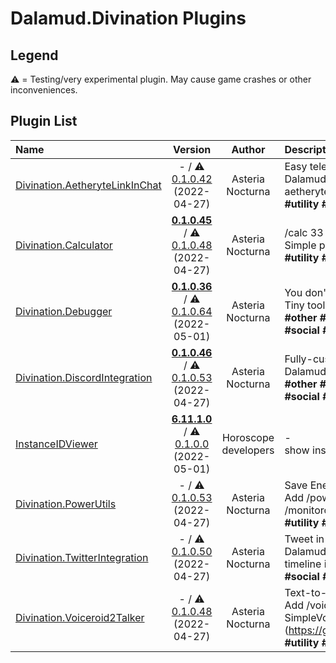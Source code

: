 # Dalamud.Divination Plugins

## Legend

⚠️ = Testing/very experimental plugin. May cause game crashes or other inconveniences.

## Plugin List

| Name | Version | Author | Description | Downloads |
|:-----|:-------:|:------:|:------------|----------:|
| [Divination.AetheryteLinkInChat](https://github.com/horoscope-dev/Dalamud.Divination.AetheryteLinkInChat) | - / ⚠️ [0.1.0.42](https://dl.horoscope.dev/testing/Divination.AetheryteLinkInChat) (2022-04-27) | Asteria Nocturna | Easy teleport for Mob Hunting<br>Dalamud Plugin to add a link to teleport to the nearest aetheryte. Teleporter plugin required!<br>**\#utility** **\#teleporter** | 689 |
| [Divination.Calculator](https://github.com/horoscope-dev/Dalamud.Divination.Calculator) | **[0.1.0.45](https://dl.horoscope.dev/stable/Divination.Calculator)** / ⚠️ [0.1.0.48](https://dl.horoscope.dev/testing/Divination.Calculator) (2022-04-27) | Asteria Nocturna | /calc 33 - 4<br>Simple plugin to just add /calc command.<br>**\#utility** **\#utility** | 107 |
| [Divination.Debugger](https://github.com/horoscope-dev/Dalamud.Divination.Debugger) | **[0.1.0.36](https://dl.horoscope.dev/stable/Divination.Debugger)** / ⚠️ [0.1.0.64](https://dl.horoscope.dev/testing/Divination.Debugger) (2022-05-01) | Asteria Nocturna | You don't need this unless you are developer.<br>Tiny tool to inspect game...<br>**\#other** **\#jobs** **\#ui** **\#minigames** **\#inventory** **\#sound** **\#social** **\#utility** **\#Development** **\#Debug** | 80 |
| [Divination.DiscordIntegration](https://github.com/horoscope-dev/Dalamud.Divination.DiscordIntegration) | **[0.1.0.46](https://dl.horoscope.dev/stable/Divination.DiscordIntegration)** / ⚠️ [0.1.0.53](https://dl.horoscope.dev/testing/Divination.DiscordIntegration) (2022-04-27) | Asteria Nocturna | Fully-customizable Rich Presence Plugin<br>Dalamud Plugin to support Rich Presence for FFXIV.<br>**\#other** **\#jobs** **\#ui** **\#minigames** **\#inventory** **\#sound** **\#social** **\#utility** **\#Discord** | 105 |
| [InstanceIDViewer](https://github.com/horoscope-dev/Dalamud.Divination.InstanceIDViewer) | **[6.11.1.0](https://dl.horoscope.dev/stable/Divination.InstanceIDViewer)** / ⚠️ [0.1.0.0](https://dl.horoscope.dev/testing/Divination.InstanceIDViewer) (2022-05-01) | Horoscope developers | -<br>show instance id in chat when instance changed<br> | 159 |
| [Divination.PowerUtils](https://github.com/horoscope-dev/Dalamud.Divination.PowerUtils) | - / ⚠️ [0.1.0.53](https://dl.horoscope.dev/testing/Divination.PowerUtils) (2022-04-27) | Asteria Nocturna | Save Energy!<br>Add /power save, /power balance, /power perf, /monitoroff commands for power management<br>**\#utility** **\#Command** | 40 |
| [Divination.TwitterIntegration](https://github.com/horoscope-dev/Dalamud.Divination.TwitterIntegration) | - / ⚠️ [0.1.0.50](https://dl.horoscope.dev/testing/Divination.TwitterIntegration) (2022-04-27) | Asteria Nocturna | Tweet in FFXIV chat.<br>Dalamud Plugin to add tweet function and Twitter timeline in FFXIV chat<br>**\#social** **\#Twitter** | 57 |
| [Divination.Voiceroid2Talker](https://github.com/horoscope-dev/Dalamud.Divination.Voiceroid2Talker) | - / ⚠️ [0.1.0.48](https://dl.horoscope.dev/testing/Divination.Voiceroid2Talker) (2022-04-27) | Asteria Nocturna | Text-to-Speech for Voiceroid2<br>Add /voiceroid2 command into FFXIV. Require SimpleVoiceroid2Proxy (https://github.com/SlashNephy/SimpleVoiceroid2Proxy).<br>**\#utility** **\#Text-to-speech** **\#Voiceroid** | 46 |